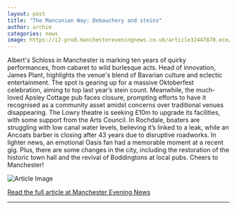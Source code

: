 ```yaml
---
layout: post
title: "The Mancunian Way: Debauchery and steins"
author: archie
categories: news
image: https://i2-prod.manchestereveningnews.co.uk/article32447870.ece/ALTERNATES/s1200/0_imagemaker-75.jpg
---
```

Albert's Schloss in Manchester is marking ten years of quirky performances, from cabaret to wild burlesque acts. Head of innovation, James Plant, highlights the venue's blend of Bavarian culture and eclectic entertainment. The spot is gearing up for a massive Oktoberfest celebration, aiming to top last year’s stein count. Meanwhile, the much-loved Apsley Cottage pub faces closure, prompting efforts to have it recognised as a community asset amidst concerns over traditional venues disappearing. The Lowry theatre is seeking £10m to upgrade its facilities, with some support from the Arts Council. In Rochdale, boaters are struggling with low canal water levels, believing it’s linked to a leak, while an Ancoats barber is closing after 43 years due to disruptive roadworks. In lighter news, an emotional Oasis fan had a memorable moment at a recent gig. Plus, there are some changes in the city, including the restoration of the historic town hall and the revival of Boddingtons at local pubs. Cheers to Manchester!

![Article Image](https://i2-prod.manchestereveningnews.co.uk/article32447870.ece/ALTERNATES/s1200/0_imagemaker-75.jpg)

[Read the full article at Manchester Evening News](https://www.manchestereveningnews.co.uk/news/greater-manchester-news/mancunian-way-debauchery-steins-32447772)

---

